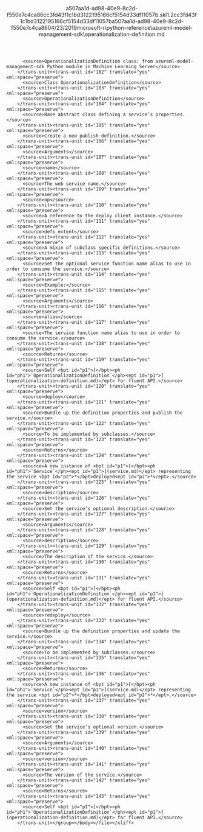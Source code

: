 <?xml version="1.0"?><xliff version="1.2" xmlns="urn:oasis:names:tc:xliff:document:1.2" xmlns:xsi="http://www.w3.org/2001/XMLSchema-instance" xsi:schemaLocation="urn:oasis:names:tc:xliff:document:1.2 xliff-core-1.2-transitional.xsd"><file datatype="xml" original="operationalization-definition.md" source-language="en-US" target-language="en-US"><header><tool tool-id="mdxliff" tool-name="mdxliff" tool-version="1.0-1931010" tool-company="Microsoft" /><xliffext:skl_file_name xmlns:xliffext="urn:microsoft:content:schema:xliffextensions">a507aa1d-ad98-40e9-8c2d-f550e7c4ca86cc3fd43f1c1bd3122195166cf5154d33df11057b.skl</xliffext:skl_file_name><xliffext:version xmlns:xliffext="urn:microsoft:content:schema:xliffextensions">1.2</xliffext:version><xliffext:ms.openlocfilehash xmlns:xliffext="urn:microsoft:content:schema:xliffextensions">cc3fd43f1c1bd3122195166cf5154d33df11057b</xliffext:ms.openlocfilehash><xliffext:ms.sourcegitcommit xmlns:xliffext="urn:microsoft:content:schema:xliffextensions">a507aa1d-ad98-40e9-8c2d-f550e7c4ca86</xliffext:ms.sourcegitcommit><xliffext:ms.lasthandoff xmlns:xliffext="urn:microsoft:content:schema:xliffextensions">04/23/2019</xliffext:ms.lasthandoff><xliffext:ms.openlocfilepath xmlns:xliffext="urn:microsoft:content:schema:xliffextensions">microsoft-r\python-reference\azureml-model-management-sdk\operationalization-definition.md</xliffext:ms.openlocfilepath></header><body><group id="content" extype="content"><trans-unit id="101" translate="yes" xml:space="preserve" restype="x-metadata">
          <source>OperationalizationDefinition class: from azureml-model-management-sdk Python module in Machine Learning Server</source>
        </trans-unit><trans-unit id="102" translate="yes" xml:space="preserve">
          <source>Class OperationalizationDefinition</source>
        </trans-unit><trans-unit id="103" translate="yes" xml:space="preserve">
          <source>OperationalizationDefinition</source>
        </trans-unit><trans-unit id="104" translate="yes" xml:space="preserve">
          <source>Base abstract class defining a service’s properties.</source>
        </trans-unit><trans-unit id="105" translate="yes" xml:space="preserve">
          <source>Create a new publish definition.</source>
        </trans-unit><trans-unit id="106" translate="yes" xml:space="preserve">
          <source>Arguments</source>
        </trans-unit><trans-unit id="107" translate="yes" xml:space="preserve">
          <source>name</source>
        </trans-unit><trans-unit id="108" translate="yes" xml:space="preserve">
          <source>The web service name.</source>
        </trans-unit><trans-unit id="109" translate="yes" xml:space="preserve">
          <source>op</source>
        </trans-unit><trans-unit id="110" translate="yes" xml:space="preserve">
          <source>A reference to the deploy client instance.</source>
        </trans-unit><trans-unit id="111" translate="yes" xml:space="preserve">
          <source>defs_extent</source>
        </trans-unit><trans-unit id="112" translate="yes" xml:space="preserve">
          <source>A mixin of subclass specific definitions.</source>
        </trans-unit><trans-unit id="113" translate="yes" xml:space="preserve">
          <source>Set the optional service function name alias to use in order to consume the service.</source>
        </trans-unit><trans-unit id="114" translate="yes" xml:space="preserve">
          <source>Example:</source>
        </trans-unit><trans-unit id="115" translate="yes" xml:space="preserve">
          <source>Arguments</source>
        </trans-unit><trans-unit id="116" translate="yes" xml:space="preserve">
          <source>alias</source>
        </trans-unit><trans-unit id="117" translate="yes" xml:space="preserve">
          <source>The service function name alias to use in order to consume the service.</source>
        </trans-unit><trans-unit id="118" translate="yes" xml:space="preserve">
          <source>Returns</source>
        </trans-unit><trans-unit id="119" translate="yes" xml:space="preserve">
          <source>Self <bpt id="p1">[</bpt><ph id="ph1">`OperationalizationDefinition`</ph><ept id="p1">](operationalization-definition.md)</ept> for fluent API.</source>
        </trans-unit><trans-unit id="120" translate="yes" xml:space="preserve">
          <source>deploy</source>
        </trans-unit><trans-unit id="121" translate="yes" xml:space="preserve">
          <source>Bundle up the definition properties and publish the service.</source>
        </trans-unit><trans-unit id="122" translate="yes" xml:space="preserve">
          <source>To be implemented by subclasses.</source>
        </trans-unit><trans-unit id="123" translate="yes" xml:space="preserve">
          <source>Returns</source>
        </trans-unit><trans-unit id="124" translate="yes" xml:space="preserve">
          <source>A new instance of <bpt id="p1">[</bpt><ph id="ph1">`Service`</ph><ept id="p1">](service.md)</ept> representing the service <bpt id="p2">*</bpt>deployed<ept id="p2">*</ept>.</source>
        </trans-unit><trans-unit id="125" translate="yes" xml:space="preserve">
          <source>description</source>
        </trans-unit><trans-unit id="126" translate="yes" xml:space="preserve">
          <source>Set the service’s optional description.</source>
        </trans-unit><trans-unit id="127" translate="yes" xml:space="preserve">
          <source>Arguments</source>
        </trans-unit><trans-unit id="128" translate="yes" xml:space="preserve">
          <source>description</source>
        </trans-unit><trans-unit id="129" translate="yes" xml:space="preserve">
          <source>The description of the service.</source>
        </trans-unit><trans-unit id="130" translate="yes" xml:space="preserve">
          <source>Returns</source>
        </trans-unit><trans-unit id="131" translate="yes" xml:space="preserve">
          <source>Self <bpt id="p1">[</bpt><ph id="ph1">`OperationalizationDefinition`</ph><ept id="p1">](operationalization-definition.md)</ept> for fluent API.</source>
        </trans-unit><trans-unit id="132" translate="yes" xml:space="preserve">
          <source>redeploy</source>
        </trans-unit><trans-unit id="133" translate="yes" xml:space="preserve">
          <source>Bundle up the definition properties and update the service.</source>
        </trans-unit><trans-unit id="134" translate="yes" xml:space="preserve">
          <source>To be implemented by subclasses.</source>
        </trans-unit><trans-unit id="135" translate="yes" xml:space="preserve">
          <source>Returns</source>
        </trans-unit><trans-unit id="136" translate="yes" xml:space="preserve">
          <source>A new instance of <bpt id="p1">[</bpt><ph id="ph1">`Service`</ph><ept id="p1">](service.md)</ept> representing the service <bpt id="p2">*</bpt>deployed<ept id="p2">*</ept>.</source>
        </trans-unit><trans-unit id="137" translate="yes" xml:space="preserve">
          <source>version</source>
        </trans-unit><trans-unit id="138" translate="yes" xml:space="preserve">
          <source>Set the service’s optional version.</source>
        </trans-unit><trans-unit id="139" translate="yes" xml:space="preserve">
          <source>Arguments</source>
        </trans-unit><trans-unit id="140" translate="yes" xml:space="preserve">
          <source>version</source>
        </trans-unit><trans-unit id="141" translate="yes" xml:space="preserve">
          <source>The version of the service.</source>
        </trans-unit><trans-unit id="142" translate="yes" xml:space="preserve">
          <source>Returns</source>
        </trans-unit><trans-unit id="143" translate="yes" xml:space="preserve">
          <source>Self <bpt id="p1">[</bpt><ph id="ph1">`OperationalizationDefinition`</ph><ept id="p1">](operationalization-definition.md)</ept> for fluent API.</source>
        </trans-unit></group></body></file></xliff>